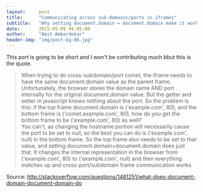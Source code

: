 ```yaml
---
layout:     post
title:      "Communicating across sub-domains/ports in iframes"
subtitle:   "Why setting document.domain = document.domain make it work?"
date:       2015-05-09 04:05:00
author:     "Amit Ambardekar"
header-img: "img/post-bg-06.jpg"
---
```


<p>This port is going to be short and I won't be contributing much bbut this is the quote.</p>

<blockquote cite="http://stackoverflow.com/questions/1481251/what-does-document-domain-document-domain-do">
When trying to do cross-subdomain/port comet, the iframe needs to have the same document.domain value as the parent frame. Unfortunately, the browser stores the domain name AND port internally for the original document.domain value. But the getter and setter in javascript knows nothing about the port. So the problem is this: if the top frame document.domain is ('example.com', 80), and the bottom frame is ('comet.example.com', 80), how do you get the bottom frame to be ('example.com', 80) as well?
<br />
You can't, as changing the hostname portion will necessarily cause the port to be set to null, so the best you can do is ('example.com', null) in the bottom frame. So the top frame also needs to be set to that value, and setting document.domain=document.domain does just that. It changes the internal representation in the browser from ('example.com', 80) to ('example.com', null) and then everything matches up and cross-port/subdomain frame communication works.
</blockquote>

<p>
  Source: <a href="http://stackoverflow.com/questions/1481251/what-does-document-domain-document-domain-do">http://stackoverflow.com/questions/1481251/what-does-document-domain-document-domain-do</a>
</p>